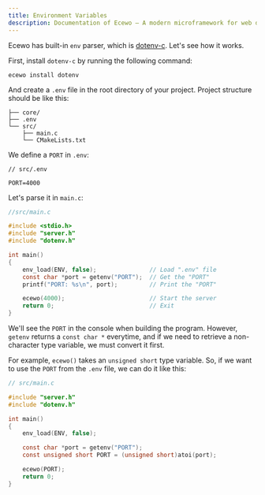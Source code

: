 ```yaml
---
title: Environment Variables
description: Documentation of Ecewo — A modern microframework for web development in C
---
```


Ecewo has built-in `env` parser, which is [dotenv-c](https://github.com/Isty001/dotenv-c). Let's see how it works.

First, install `dotenv-c` by running the following command:

```
ecewo install dotenv
```

And create a `.env` file in the root directory of your project. Project structure should be like this:

```
├── core/
├── .env
└── src/
    ├── main.c
    └── CMakeLists.txt
```

We define a `PORT` in `.env`:

```
// src/.env

PORT=4000
```

Let's parse it in `main.c`:

```c
//src/main.c

#include <stdio.h>
#include "server.h"
#include "dotenv.h"

int main()
{
    env_load(ENV, false);               // Load ".env" file
    const char *port = getenv("PORT");  // Get the "PORT"
    printf("PORT: %s\n", port);         // Print the "PORT"

    ecewo(4000);                        // Start the server
    return 0;                           // Exit
}
```

We'll see the `PORT` in the console when building the program. However, `getenv` returns a `const char *` everytime, and if we need to retrieve a non-character type variable, we must convert it first.

For example, `ecewo()` takes an `unsigned short` type variable. So, if we want to use the `PORT` from the `.env` file, we can do it like this:

```c
// src/main.c

#include "server.h"
#include "dotenv.h"

int main()
{
    env_load(ENV, false);

    const char *port = getenv("PORT");
    const unsigned short PORT = (unsigned short)atoi(port);

    ecewo(PORT);
    return 0;
}
```
